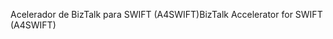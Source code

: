 <span data-ttu-id="85058-101">Acelerador de BizTalk para SWIFT (A4SWIFT)</span><span class="sxs-lookup"><span data-stu-id="85058-101">BizTalk Accelerator for SWIFT (A4SWIFT)</span></span>